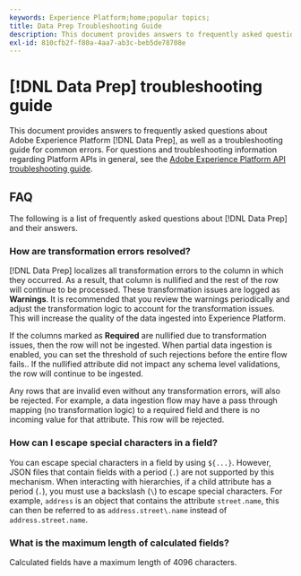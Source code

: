 ```yaml
---
keywords: Experience Platform;home;popular topics;
title: Data Prep Troubleshooting Guide
description: This document provides answers to frequently asked questions about Adobe Experience Platform Data Prep.
exl-id: 810cfb2f-f80a-4aa7-ab3c-beb5de78708e
---
```

# [!DNL Data Prep] troubleshooting guide

This document provides answers to frequently asked questions about Adobe Experience Platform [!DNL Data Prep], as well as a troubleshooting guide for common errors. For questions and troubleshooting information regarding Platform APIs in general, see the [Adobe Experience Platform API troubleshooting guide](../landing/troubleshooting.md).

## FAQ

The following is a list of frequently asked questions about [!DNL Data Prep] and their answers.

### How are transformation errors resolved?

[!DNL Data Prep] localizes all transformation errors to the column in which they occurred. As a result, that column is nullified and the rest of the row will continue to be processed. These transformation issues are logged as **Warnings**. It is recommended that you review the warnings periodically and adjust the transformation logic to account for the transformation issues. This will increase the quality of the data ingested into Experience Platform. 

If the columns marked as **Required** are nullified due to transformation issues, then the row will not be ingested. When partial data ingestion is enabled, you can set the threshold of such rejections before the entire flow fails.. If the nullified attribute did not impact any schema level validations, the row will continue to be ingested. 

Any rows that are invalid even without any transformation errors, will also be rejected. For example, a data ingestion flow may have a pass through mapping (no transformation logic) to a required field and there is no incoming value for that attribute. This row will be rejected.

### How can I escape special characters in a field?

You can escape special characters in a field by using `${...}`. However, JSON files that contain fields with a period (`.`) are not supported by this mechanism. When interacting with hierarchies, if a child attribute has a period (`.`), you must use a backslash (`\`) to escape special characters. For example, `address` is an object that contains the attribute `street.name`, this can then be referred to as `address.street\.name` instead of `address.street.name`.

### What is the maximum length of calculated fields?

Calculated fields have a maximum length of 4096 characters.